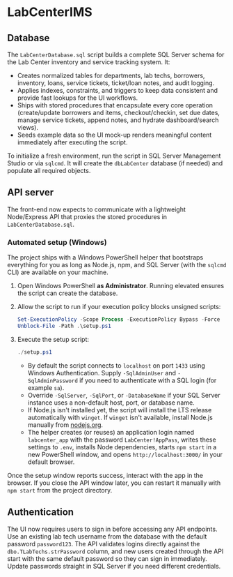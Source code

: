 # LabCenterIMS

## Database

The `LabCenterDatabase.sql` script builds a complete SQL Server schema for the Lab Center inventory and service tracking system. It:

* Creates normalized tables for departments, lab techs, borrowers, inventory, loans, service tickets, ticket/loan notes, and audit logging.
* Applies indexes, constraints, and triggers to keep data consistent and provide fast lookups for the UI workflows.
* Ships with stored procedures that encapsulate every core operation (create/update borrowers and items, checkout/checkin, set due dates, manage service tickets, append notes, and hydrate dashboard/search views).
* Seeds example data so the UI mock-up renders meaningful content immediately after executing the script.

To initialize a fresh environment, run the script in SQL Server Management Studio or via `sqlcmd`. It will create the `dbLabCenter` database (if needed) and populate all required objects.

## API server

The front-end now expects to communicate with a lightweight Node/Express API that proxies the stored procedures in `LabCenterDatabase.sql`.

### Automated setup (Windows)

The project ships with a Windows PowerShell helper that bootstraps everything for you as long as Node.js, npm, and SQL Server (with the `sqlcmd` CLI) are available on your machine.

1. Open Windows PowerShell **as Administrator**. Running elevated ensures the script can create the database.
2. Allow the script to run if your execution policy blocks unsigned scripts:

   ```powershell
   Set-ExecutionPolicy -Scope Process -ExecutionPolicy Bypass -Force
   Unblock-File -Path .\setup.ps1
   ```

3. Execute the setup script:

   ```powershell
   ./setup.ps1
   ```

   * By default the script connects to `localhost` on port `1433` using Windows Authentication. Supply `-SqlAdminUser` and `-SqlAdminPassword` if you need to authenticate with a SQL login (for example `sa`).
   * Override `-SqlServer`, `-SqlPort`, or `-DatabaseName` if your SQL Server instance uses a non-default host, port, or database name.
   * If Node.js isn't installed yet, the script will install the LTS release automatically with `winget`. If `winget` isn't available, install Node.js manually from [nodejs.org](https://nodejs.org/en/download/).
   * The helper creates (or reuses) an application login named `labcenter_app` with the password `LabCenter!AppPass`, writes these settings to `.env`, installs Node dependencies, starts `npm start` in a new PowerShell window, and opens `http://localhost:3000/` in your default browser.

Once the setup window reports success, interact with the app in the browser. If you close the API window later, you can restart it manually with `npm start` from the project directory.

## Authentication

The UI now requires users to sign in before accessing any API endpoints. Use an existing lab tech username from the database with the default password `password123`. The API validates logins directly against the `dbo.TLabTechs.strPassword` column, and new users created through the API start with the same default password so they can sign in immediately. Update passwords straight in SQL Server if you need different credentials.
